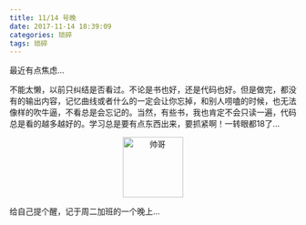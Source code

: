 ```yaml
---
title: 11/14 号晚
date: 2017-11-14 18:39:09
categories: 琐碎
tags: 琐碎
---
```


最近有点焦虑...

<!--more-->

不能太懒，以前只纠结是否看过。不论是书也好，还是代码也好。但是做完，都没有的输出内容，记忆曲线或者什么的一定会让你忘掉，和别人唠嗑的时候，也无法像样的吹牛逼，不看总是会忘记的。当然，有些书，我也肯定不会只读一遍，代码总是看的越多越好的。学习总是要有点东西出来，要抓紧啊！一转眼都18了...


<div align=center>
<img src="./3345656.jpeg" width = "106" height = "106" alt="帅哥" align=center/>
</div>

给自己提个醒，记于周二加班的一个晚上...

